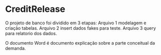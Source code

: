 # CreditRelease

O projeto de banco foi dividido em 3 etapas: 
Arquivo 1 modelagem e criação tabelas.
Arquivo 2 insert dados fakes para teste.
Arquivo 3 query para relatorio dos dados.

O documento Word é documento explicação sobre a parte conceitual da demanda.
